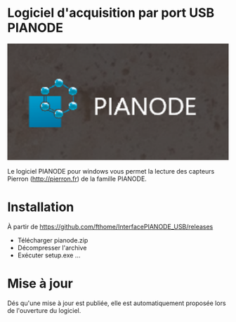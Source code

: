 # Logiciel d'acquisition par port USB PIANODE

![PIANODE-Logo](/Img/L-pianode.png)

Le logiciel PIANODE pour windows vous permet la lecture des capteurs Pierron (http://pierron.fr) de la famille PIANODE.


# Installation

À partir de https://github.com/fthome/InterfacePIANODE_USB/releases

* Télécharger pianode.zip
* Décompresser l'archive
* Exécuter setup.exe ...

# Mise à jour

Dés qu'une mise à jour est publiée, elle est automatiquement proposée lors de l'ouverture du logiciel.


